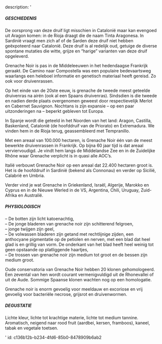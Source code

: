 description: '<h5>GESCHIEDENIS</h5><p>De oorsprong van deze druif ligt misschien in Catalonië maar kan evengoed uit Aragon komen: in de Rioja draagt die de naam Tinta Aragonesa. In Sardinië vraagt men zich af of de Sarden deze druif niet hebben geëxpoteerd naar Catalonië. Deze druif is al redelijk oud, getuige de diverse spontane mutaties die witte, grijze en “harige” varianten van deze druif opgeleverd.</p><p>Grenache Noir is pas in de Middeleeuwen in het hedendaagse Frankrijk geraakt. De Camino naar Compostella was een populaire bedevaartsweg waarlangs een heleboel informatie en genetisch materiaal heeft gereisd. Zo ook voor druivenrassen.</p><p>Op het einde van de 20ste eeuw, is grenache de tweede meest geteelde druivenras na airén (ook al een Spaans druivenras). Sindsdien is die tweede en nadien derde plaats overgenomen geweest door respectievelijk Merlot en Cabernet Sauvignon. Nochtans is zijn expansie – op een paar uitzonderingen na – beperkt gebleven tot Europa.</p><p>In Spanje wordt die geteeld in het Noorden van het land: Aragon, Castilla, Baskenland, Catalonië (de hoofddruif van de Priorato) en Extremadura. We vinden hem in de Rioja terug, geassembleerd met Tempranillo.&nbsp;</p><p>Met een areaal van 100.000 hectaren, is Grenache Noir één van de meest bewerkte druivenrassen in Frankrijk. Op bijna 60 jaar tijd is dat areaal verviervoudigd. Je vindt hem langs de Middelandse Zee en in de Zuidelijke Rhône waar Grenache verplicht is in quasi alle AOC’s.</p><p>Italië verbouwt Grenache Noir op een areaal dat 22.400 hectaren groot is. Het is de hoofddruif in Sardinië (bekend als Connonau) en verder op Sicilië, Calabrië en Umbria.</p><p>Verder vind je wat Grenache in Griekenland, Israël, Algerije, Marokko en Cyprus en in de Nieuwe Werled in de VS, Argentina, Chili, Uruguay, Zuid-Afrika en Australië.</p><h5>PHYSIOLOGISCH</h5><p>– De botten zijn licht katoenachtig,<br>– De jonge bladeren van grenache noir zijn schitterend felgroen,<br>– jonge twijgen zijn geel,<br>– De volwassen bladeren zijn getand met rechtlijnige zijden, een anthocyane pigmentatie op de petiolen en nerven, met een blad dat heel glad is en grillig van vorm. De onderkant van het blad heeft heel weinig tot geen opstaande op platliggende haartjes,<br>– De trossen van grenache noir zijn medium tot groot en de bessen zijn medium groot.</p><p>Oude conservatoria van Grenache Noir hebben 20 klonen gehomologeerd. Een zevental van hen wordt courant vermenigvuldigd uit de Rhonevallei of uit de Aude. Sommige Spaanse klonen wachten nog op een homologatie.</p><p>Grenache noir is enorm gevoelig voor meeldauw en excoriose en vrij gevoelig voor bacteriële necrose, grijsrot en druivenwormen.&nbsp;</p><h5>DEGUSTATIE</h5><p>Lichte kleur, lichte tot krachtige materie, lichte tot medium tannine. Aromatisch, neigend naar rood fruit (aardbei, kersen, framboos), kaneel, tabak en vegetale toetsen.</p>'
id: c136b12b-b234-4fd6-85b0-8478909b6ab2
